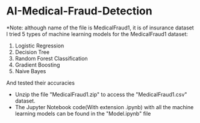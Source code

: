 # AI-Medical-Fraud-Detection
*Note: although name of the file is MedicalFraud1, it is of insurance dataset
I tried 5 types of machine learning models for the MedicalFraud1 dataset:                         
1) Logistic Regression
2) Decision Tree
3) Random Forest Classification
4) Gradient Boosting
5) Naive Bayes

And tested their accuracies

- Unzip the file "MedicalFraud1.zip" to access the "MedicalFraud1.csv" dataset.
- The Jupyter Notebook code(With extension .ipynb) with all the machine learning models can be found in the "Model.ipynb" file
